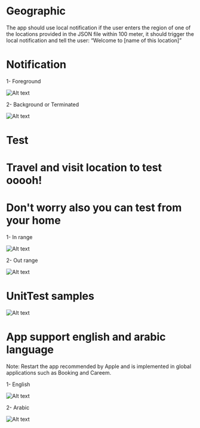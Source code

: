 # Geographic
The app should use local notification if the user enters the region of one of the locations provided in the JSON file within 100 meter, it should trigger the local notification and tell the user: “Welcome to [name of this location]”

# Notification

1- Foreground

![Alt text](https://s9.postimg.org/eqahttu2n/Whats_App_Image_2018-02-11_at_3.14.47_AM_1.jpg?raw=true "Foreground")

2- Background or Terminated

![Alt text](https://s9.postimg.org/4g82ulbwv/Whats_App_Image_2018-02-11_at_3.14.47_AM.jpg?raw=true "Terminated")

# Test 

# Travel and visit location to test ooooh!

# Don't worry also you can test from your home

1- In range 

![Alt text](https://s9.postimg.org/pnbtilw9r/Screen_Shot_2018-02-11_at_1.23.55_AM.png?raw=true "In Rang")

2- Out range

![Alt text](https://s9.postimg.org/b44oh6vf3/Screen_Shot_2018-02-11_at_1.25.47_AM.png?raw=true "Out Rang")


# UnitTest samples

![Alt text](https://s9.postimg.org/yv41z9t1b/Screen_Shot_2018-02-11_at_1.21.30_AM.png?raw=true "Out Rang")


# App support english and arabic language

Note: Restart the app recommended by Apple and is implemented in global applications such as Booking and Careem.


1- English

![Alt text](https://s9.postimg.org/a4edliy9r/Whats_App_Image_2018-02-11_at_3.19.03_AM.jpg?raw=true "Terminated")

2- Arabic

![Alt text](https://s9.postimg.org/knedamo27/Whats_App_Image_2018-02-11_at_2.14.42_AM_2.jpg?raw=true "Terminated")






